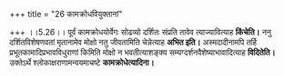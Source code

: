 +++
title = "26 कामक्रोधवियुक्तानां"

+++
।।5.26।। पूर्वं कामक्रोधयोर्वेगः सोढव्यो दर्शितः संप्रति तावेव
त्याज्यावित्याह **किंचेति।** ननु दर्शितविशेषणवतां मृतानामेव मोक्षो नतु
जीवतामिति चेन्नेत्याह **अभित इति।** अस्मदादीनामपि तर्हि
प्रभूतकामादिप्रभावविधुराणां किमिति मोक्षो न भवतीत्याशङ्क्य
सम्यग्दर्शनवैशेष्याभावादित्याह **विदितेति।** उक्तेऽर्थे
श्लोकाक्षराणामन्वयमाचष्टे **कामक्रोधेत्यादिना।**
